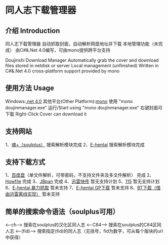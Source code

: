 同人志下载管理器
===================================
介绍 Introduction
-----------------------------------
同人志下载管理器
自动抓取封面，自动解析网盘地址并下载
本地管理功能（未完成）
由C#&.Net 4.0编写，可由mono提供跨平台支持

Doujinshi Download Manager
Automatically grab the cover and download files stored in netdisk or server
Local management (unfinished)
Written in C#&.Net 4.0
cross-platform support provided by mono

使用方法 Usage
-----------------------------------
Windows:[.net 4.0](http://www.microsoft.com/zh-cn/download/details.aspx?id=17718)
其他平台(Other Platform):[mono](http://www.go-mono.com/mono-downloads/download.html) 使用 "mono doujinmanager.exe" 运行/Start using "mono doujinmanager.exe"
右键封面可下载
Right-Click Cover can download it

支持网站
-----------------------------------
1、[魂+（soulplus）](http://bbs.soul-plus.net) 搜索解析模块完成
2、[E-hentai](http://e-hentai.org) 搜索解析模块完成

支持下载方式
-----------------------------------
1、[百度盘](http://pan.baidu.com)（单文件解析，可带密码，不支持文件夹及多文件解析） 完成
2、[Howfile](http://www.howfile.com) 完成
3、[JBpan](http://jbpan.tk) 完成
4、[迅雷快传](http://kuai.xunlei.com) 暂无支持计划
5、[115](http://115.com) 暂无支持计划
6、[E-hentai 暴力抓取](http://e-hentai.org) 暂未支持
7、[E-hentai GP下载](http://e-hentai.org) 暂未支持
8、[BT下载（借由迅雷离线实现）](http://e-hentai.org) 暂未支持

简单的搜索命令语法（soulplus可用）
-----------------------------------
<--ch--> 搜索在soulplus的汉化区同人志
<--C84--> 搜索在soulplus的C84区同人志
<--(fid)--> 搜索指定(fid)的同人志（无括号，fid为数字，可从每个版块的url中获得）